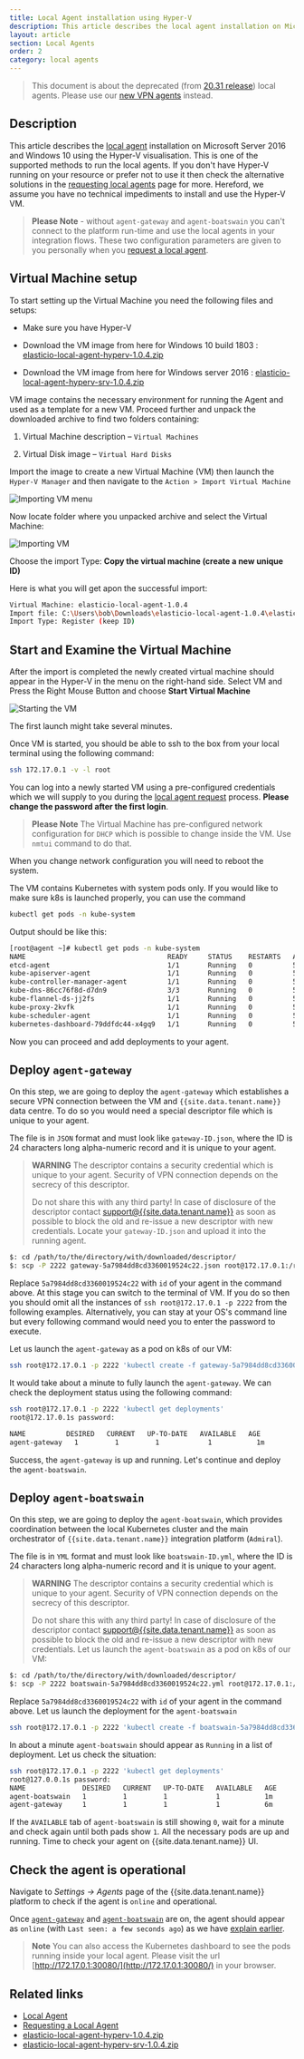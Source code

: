 ```yaml
---
title: Local Agent installation using Hyper-V
description: This article describes the local agent installation on Microsoft Server 2016 and Windows 10 using the Hyper-V visualisation (Deprecated).
layout: article
section: Local Agents
order: 2
category: local agents
---
```


> This document is about the deprecated (from [20.31 release](/releases/2020-07-30)) local agents.
> Please use our [new VPN agents](/getting-started/vpn-agent) instead.

## Description

This article describes the [local agent](/getting-started/local-agent) installation
on Microsoft Server 2016 and Windows 10 using the Hyper-V visualisation. This is
one of the supported methods to run the local agents. If you don't have Hyper-V
running on your resource or prefer not to use it then check the alternative
solutions in the [requesting local agents](local-agents-requesting) page for more.
Hereford, we assume you have no technical impediments to install and use the Hyper-V VM.

> **Please Note** - without `agent-gateway` and `agent-boatswain` you can't
> connect to the platform run-time and use the local agents in your integration
> flows. These two configuration parameters are given to you personally when you
> [request a local agent](local-agents-requesting).

## Virtual Machine setup

To start setting up the Virtual Machine you need the following files and setups:

*   Make sure you have Hyper-V

*   Download the VM image from here for Windows 10 build 1803 : [elasticio-local-agent-hyperv-1.0.4.zip](https://cdn.elastic.io/localagent/hyperv/elasticio-local-agent-hyperv-1.0.4.zip)

*   Download the VM image from here for Windows server 2016 : [elasticio-local-agent-hyperv-srv-1.0.4.zip](https://cdn.elastic.io/localagent/hyperv/elasticio-local-agent-hyperv-srv-1.0.4.zip)

VM image contains the necessary environment for running the Agent and used as a
template for a new VM. Proceed further and unpack the downloaded archive to find
two folders containing:

1.  Virtual Machine description – `Virtual Machines`

2.  Virtual Disk image – `Virtual Hard Disks`

Import the image to create a new Virtual Machine (VM) then launch the `Hyper-V Manager`
and then navigate to the `Action > Import Virtual Machine`

![Importing VM menu](/assets/img/references/local-agents/local-agents-hyperv01.png)

Now locate folder where you unpacked archive and select the Virtual Machine:

![Importing VM](/assets/img/references/local-agents/local-agents-hyperv02.png)

Choose the import Type: **Copy the virtual machine (create a new unique ID)**

Here is what you will get apon the successful import:

```sh
Virtual Machine: elasticio-local-agent-1.0.4
Import file: C:\Users\bob\Downloads\elasticio-local-agent-1.0.4\elasticio-local-agent-1.0.4\Virtual Machines\E6C6F.....
Import Type: Register (keep ID)
```

## Start and Examine the Virtual Machine

After the import is completed the newly created virtual machine should appear in
the Hyper-V in the menu on the right-hand side. Select VM and Press the Right
Mouse Button and choose **Start Virtual Machine**

![Starting the VM](/assets/img/references/local-agents/local-agents-hyperv03.png)

The first launch might take several minutes.

Once VM is started, you should be able to ssh to the box from your local terminal
using the following command:

```sh
ssh 172.17.0.1 -v -l root
```

You can log into a newly started VM using a pre-configured credentials which we
will supply to you during the [local agent request](local-agents-requesting) process.
**Please change the password after the first login**.

> **Please Note** The Virtual Machine has pre-configured network configuration
> for `DHCP` which is possible to change inside the VM. Use `nmtui` command to do that.

When you change network configuration you will need to reboot the system.

The VM contains Kubernetes with system pods only. If you would like to make sure
k8s is launched properly, you can use the command

```sh
kubectl get pods -n kube-system
```

Output should be like this:

```sh
[root@agent ~]# kubectl get pods -n kube-system
NAME                                   READY     STATUS    RESTARTS   AGE
etcd-agent                             1/1       Running   0          55m
kube-apiserver-agent                   1/1       Running   0          55m
kube-controller-manager-agent          1/1       Running   0          55m
kube-dns-86cc76f8d-d7dn9               3/3       Running   0          55m
kube-flannel-ds-jj2fs                  1/1       Running   0          55m
kube-proxy-2kvfk                       1/1       Running   0          55m
kube-scheduler-agent                   1/1       Running   0          55m
kubernetes-dashboard-79ddfdc44-x4gq9   1/1       Running   0          55m
```

Now you can proceed and add deployments to your agent.

## Deploy `agent-gateway`

On this step, we are going to deploy the `agent-gateway` which establishes a secure
VPN connection between the VM and `{{site.data.tenant.name}}` data centre. To do
so you would need a special descriptor file which is unique to your agent.

The file is in `JSON` format and must look like `gateway-ID.json`, where the ID
is 24 characters long alpha-numeric record and it is unique to your agent.

> **WARNING** The descriptor contains a security credential which is unique to
> your agent. Security of VPN connection depends on the secrecy of this descriptor.
>
> Do not share this with any third party! In case of disclosure of the descriptor
> contact [support@{{site.data.tenant.name}}](mailto:{{site.data.tenant.supportEmail}})
> as soon as possible to block the old and re-issue a new descriptor with new credentials.
Locate your `gateway-ID.json` and upload it into the running agent.


```sh
$: cd /path/to/the/directory/with/downloaded/descriptor/
$: scp -P 2222 gateway-5a7984dd8cd3360019524c22.json root@172.17.0.1:/root/
```

Replace `5a7984dd8cd3360019524c22` with `id` of your agent in the command
above. At this stage you can switch to the terminal of VM. If you do so then you should
omit all the instances of `ssh root@172.17.0.1 -p 2222` from the following examples.
Alternatively, you can stay at your OS's command line but every following command
would need you to enter the password to execute.

Let us launch the `agent-gateway` as a pod on k8s of our VM:

```sh
ssh root@172.17.0.1 -p 2222 'kubectl create -f gateway-5a7984dd8cd3360019524c22.json'
```

It would take about a minute to fully launch the `agent-gateway`. We can check
the deployment status using the following command:

```sh
ssh root@172.17.0.1 -p 2222 'kubectl get deployments'
root@172.17.0.1s password:

NAME          DESIRED   CURRENT   UP-TO-DATE   AVAILABLE   AGE
agent-gateway   1         1         1            1           1m
```

Success, the `agent-gateway` is up and running. Let's continue and deploy the
`agent-boatswain`.


## Deploy `agent-boatswain`

On this step, we are going to deploy the `agent-boatswain`, which provides
coordination between the local Kubernetes cluster and the main orchestrator of
`{{site.data.tenant.name}}` integration platform (`Admiral`).

The file is in `YML` format and must look like `boatswain-ID.yml`, where the ID
is 24 characters long alpha-numeric record and it is unique to your agent.

> **WARNING** The descriptor contains a security credential which is unique to
> your agent. Security of VPN connection depends on the secrecy of this descriptor.
>
> Do not share this with any third party! In case of disclosure of the descriptor
> contact [support@{{site.data.tenant.name}}](mailto:{{site.data.tenant.supportEmail}})
> as soon as possible to block the old and re-issue a new descriptor with new credentials.
Let us launch the `agent-boatswain` as a pod on k8s of our VM:

```sh
$: cd /path/to/the/directory/with/downloaded/descriptor/
$: scp -P 2222 boatswain-5a7984dd8cd3360019524c22.yml root@172.17.0.1:/root/
```

Replace `5a7984dd8cd3360019524c22` with `id` of your agent in the command
above. Let us launch the deployment for the `agent-boatswain`

```sh
ssh root@172.17.0.1 -p 2222 'kubectl create -f boatswain-5a7984dd8cd3360019524c22.yml'
```

In about a minute `agent-boatswain` should appear as `Running` in a list of
deployment. Let us check the situation:

```sh
ssh root@172.17.0.1 -p 2222 'kubectl get deployments'
root@127.0.0.1s password:
NAME              DESIRED   CURRENT   UP-TO-DATE   AVAILABLE   AGE
agent-boatswain   1         1         1            1           1m
agent-gateway     1         1         1            1           6m
```

If the `AVAILABLE` tab of `agent-boatswain` is still showing `0`, wait for a minute
and check again until both pads show `1`. All the necessary pods are up and running.
Time to check your agent on {{site.data.tenant.name}} UI.

## Check the agent is operational

Navigate to *Settings -> Agents* page of the {{site.data.tenant.name}} platform to
check if the agent is `online` and operational.

Once [`agent-gateway`](#deploy-agent-gateway) and [`agent-boatswain`](#deploy-agent-boatswain)
are on, the agent should appear as `online`
(with `Last seen: a few seconds ago`) as we have [explain earlier](local-agents-requesting#local-agent-statuses).

> **Note** You can also access the Kubernetes dashboard to see the pods running
> inside your local agent. Please visit the url [http://172.17.0.1:30080/](http://172.17.0.1:30080/) in your browser.

## Related links

- [Local Agent](/getting-started/local-agent)
- [Requesting a Local Agent](local-agents-requesting)
- [elasticio-local-agent-hyperv-1.0.4.zip](https://cdn.elastic.io/localagent/hyperv/elasticio-local-agent-hyperv-1.0.4.zip)
- [elasticio-local-agent-hyperv-srv-1.0.4.zip](https://cdn.elastic.io/localagent/hyperv/elasticio-local-agent-hyperv-srv-1.0.4.zip)

